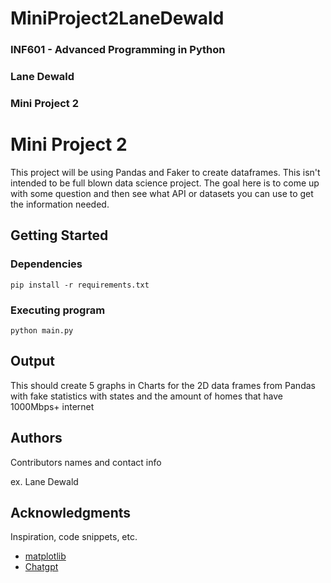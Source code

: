 # MiniProject2LaneDewald
### INF601 - Advanced Programming in Python
### Lane Dewald
### Mini Project 2


# Mini Project 2

This project will be using Pandas and Faker to create dataframes. This isn't intended to be full blown data science project. The goal here is to come up with some question and then see what API or datasets you can use to get the information needed.

## Getting Started

### Dependencies

```
pip install -r requirements.txt
```

### Executing program

```
python main.py
```

## Output

This should create 5 graphs in Charts for the 2D data frames from Pandas with fake statistics with states and the amount of homes that have 1000Mbps+ internet

## Authors

Contributors names and contact info

ex. Lane Dewald

## Acknowledgments

Inspiration, code snippets, etc.
* [matplotlib](https://gist.github.com/PurpleBooth/109311bb0361f32d87a2)
* [Chatgpt](https://chatgpt.com/c/67c4e9cd-5574-800b-b789-3634f137300d)

